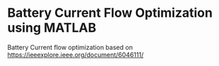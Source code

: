 # Battery Current Flow Optimization using MATLAB
Battery Current flow optimization based on https://ieeexplore.ieee.org/document/6046111/
